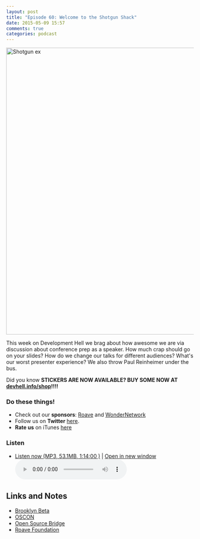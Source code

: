 ```yaml
---
layout: post
title: "Episode 60: Welcome to the Shotgun Shack"
date: 2015-05-09 15:57
comments: true
categories: podcast
---
```


<a href="https://www.flickr.com/photos/simonov/1971164711" title="Shotgun ex by Mitch Barrie, on Flickr"><img src="https://c1.staticflickr.com/3/2004/1971164711_64fbf6e4ac_b.jpg" width="1024" height="768" alt="Shotgun ex"></a>

This week on Development Hell we brag about how awesome we are via discussion about conference prep as a speaker. How much crap should go on your slides? How do we change our talks for different audiences? What's our worst presenter experience? We also throw Paul Reinheimer under the bus.

Did you know **STICKERS ARE NOW AVAILABLE? BUY SOME NOW AT [devhell.info/shop](http://devhell.info/shop)!!!!**

### Do these things!

* Check out our **sponsors**: [Roave](http://roave.com/) and [WonderNetwork](https://wondernetwork.com/)
* Follow us on **Twitter** [here](https://twitter.com/dev_hell).
* **Rate us** on iTunes [here](http://itunes.apple.com/us/podcast/dev-hell/id489840699)

### Listen

* <a href="http://devhell.s3.amazonaws.com/ep60-128stereo.mp3" rel="enclosure">Listen now (MP3, 53.1MB, 1:14:00 )</a> | <a href="/player.html?ep60-128stereo.mp3" target="player_win" class="audio-player-popup">Open in new window</a>    
    <audio controls src="http://devhell.s3.amazonaws.com/ep60-128stereo.mp3">

## Links and Notes

- [Brooklyn Beta](https://brooklynbeta.org)
- [OSCON](http://oscon.org)
- [Open Source Bridge](http://opensourcebridge.org)
- [Roave Foundation](http://roave.com/foundation)
